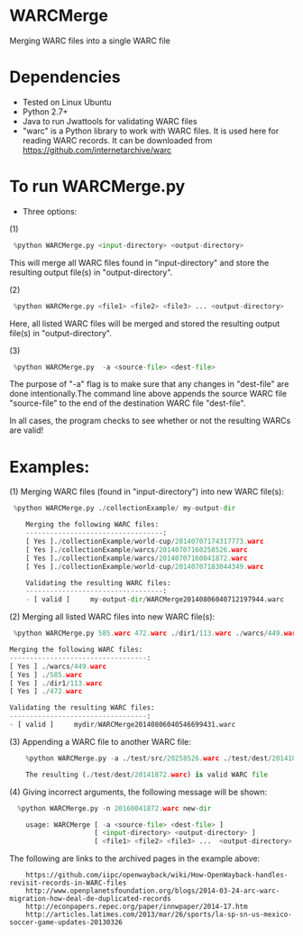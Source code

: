 WARCMerge
=========

Merging WARC files into a single WARC file 


Dependencies
==================
* Tested on Linux Ubuntu 
* Python 2.7+ 
* Java to run Jwattools for validating WARC files
* "warc" is a Python library to work with WARC files. It is used here for reading WARC records.
       It can be downloaded from https://github.com/internetarchive/warc

To run WARCMerge.py
=====================
* Three options:

(1)
```python
 %python WARCMerge.py <input-directory> <output-directory>
```

 This will merge all WARC files found in "input-directory" and store the resulting output file(s) in "output-directory".

(2)
```python
 %python WARCMerge.py <file1> <file2> <file3> ... <output-directory>
```

 Here, all listed WARC files will be merged and stored the resulting output file(s) in "output-directory". 

(3) 
```python
 %python WARCMerge.py  -a <source-file> <dest-file>
```

 The purpose of "-a" flag is to make sure that any changes in "dest-file" are done intentionally.The command line above appends the source WARC file "source-file" to the end of the destination WARC file "dest-file".
 
 In all cases, the program checks to see whether or not the resulting WARCs are valid! 

Examples:
========

(1) Merging WARC files (found in "input-directory") into new WARC file(s):
```python
 %python WARCMerge.py ./collectionExample/ my-output-dir

	Merging the following WARC files: 
	----------------------------------: 
	[ Yes ]./collectionExample/world-cup/20140707174317773.warc
	[ Yes ]./collectionExample/warcs/20140707160258526.warc
	[ Yes ]./collectionExample/warcs/20140707160041872.warc
	[ Yes ]./collectionExample/world-cup/20140707183044349.warc

	Validating the resulting WARC files: 
	----------------------------------: 
	- [ valid ]     my-output-dir/WARCMerge20140806040712197944.warc
```	

(2) Merging all listed WARC files into new WARC file(s):
```python
 %python WARCMerge.py 585.warc 472.warc ./dir1/113.warc ./warcs/449.warc mydir

Merging the following WARC files: 
----------------------------------: 
[ Yes ] ./warcs/449.warc
[ Yes ] ./585.warc
[ Yes ] ./dir1/113.warc
[ Yes ] ./472.warc

Validating the resulting WARC files: 
----------------------------------: 
- [ valid ]     mydir/WARCMerge20140806040546699431.warc
```

(3) Appending a WARC file to another WARC file:

```python
	%python WARCMerge.py -a ./test/src/20258526.warc ./test/dest/20141872.warc

	The resulting (./test/dest/20141872.warc) is valid WARC file
```

(4) Giving incorrect arguments, the following message will be shown: 
```python
  %python WARCMerge.py -n 20160041872.warc new-dir

	usage: WARCMerge [ -a <source-file> <dest-file> ]
					 [ <input-directory> <output-directory> ]
					 [ <file1> <file2> <file3> ...  <output-directory> ] 
```


The following are links to the archived pages in the example above:
```	
	https://github.com/iipc/openwayback/wiki/How-OpenWayback-handles-revisit-records-in-WARC-files
	http://www.openplanetsfoundation.org/blogs/2014-03-24-arc-warc-migration-how-deal-de-duplicated-records
	http://econpapers.repec.org/paper/innwpaper/2014-17.htm
	http://articles.latimes.com/2013/mar/26/sports/la-sp-sn-us-mexico-soccer-game-updates-20130326	
```	
